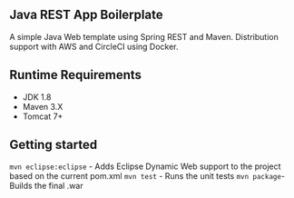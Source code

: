 ## Java REST App Boilerplate

A simple Java Web template using Spring REST and Maven. Distribution support with AWS and CircleCI using Docker.

## Runtime Requirements

- JDK 1.8
- Maven 3.X
- Tomcat 7+

## Getting started

`mvn eclipse:eclipse` - Adds Eclipse Dynamic Web support to the project based on the current pom.xml
`mvn test` - Runs the unit tests
`mvn package`- Builds the final .war
